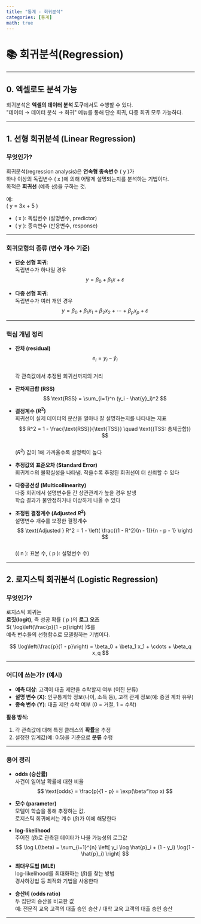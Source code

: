 ```yaml
---
title: "통계 - 회귀분석"
categories: [통계]
math: true
---
```


# 📚 회귀분석(Regression)

---

## 0. 엑셀로도 분석 가능

회귀분석은 **엑셀의 데이터 분석 도구**에서도 수행할 수 있다.  
"데이터 → 데이터 분석 → 회귀" 메뉴를 통해 단순 회귀, 다중 회귀 모두 가능하다.

---

## 1. 선형 회귀분석 (Linear Regression)

### 무엇인가?

회귀분석(regression analysis)은 **연속형 종속변수** \( y \)가  
하나 이상의 독립변수 \( x \)에 의해 어떻게 설명되는지를 분석하는 기법이다.  
목적은 **회귀선** (예측 선)을 구하는 것.

예:  
\( y = 3x + 5 \)  
- \( x \): 독립변수 (설명변수, predictor)  
- \( y \): 종속변수 (반응변수, response)

---

### 회귀모형의 종류 (변수 개수 기준)

- **단순 선형 회귀**:  
  독립변수가 하나일 경우  
  $$
  y = \beta_0 + \beta_1 x + \varepsilon
  $$

- **다중 선형 회귀**:  
  독립변수가 여러 개인 경우  
  $$
  y = \beta_0 + \beta_1 x_1 + \beta_2 x_2 + \cdots + \beta_p x_p + \varepsilon
  $$

---

### 핵심 개념 정리

- **잔차 (residual)**  
  $$
  e_i = y_i - \hat{y}_i
  $$  
  각 관측값에서 추정된 회귀선까지의 거리

- **잔차제곱합 (RSS)**  
  $$
  \text{RSS} = \sum_{i=1}^n (y_i - \hat{y}_i)^2
  $$

- **결정계수 $(R^2)$**  
  회귀선이 실제 데이터의 분산을 얼마나 잘 설명하는지를 나타내는 지표  
  $$
  R^2 = 1 - \frac{\text{RSS}}{\text{TSS}} \quad \text{(TSS: 총제곱합)}
  $$  
  $(R^2)$ 값이 1에 가까울수록 설명력이 높다

- **추정값의 표준오차 (Standard Error)**  
  회귀계수의 불확실성을 나타냄. 작을수록 추정된 회귀선이 더 신뢰할 수 있다

- **다중공선성 (Multicollinearity)**  
  다중 회귀에서 설명변수들 간 상관관계가 높을 경우 발생  
  학습 결과가 불안정하거나 이상하게 나올 수 있다

- **조정된 결정계수 (Adjusted $R^2$)**  
  설명변수 개수를 보정한 결정계수  
  $$
  \text{Adjusted } R^2 = 1 - \left( \frac{(1 - R^2)(n - 1)}{n - p - 1} \right)
  $$  
  (\( n \): 표본 수, \( p \): 설명변수 수)

---

## 2. 로지스틱 회귀분석 (Logistic Regression)

### 무엇인가?

로지스틱 회귀는  
**로짓(logit)**, 즉 성공 확률 \( p \)의 **로그 오즈**  
$( \log\left(\frac{p}{1 - p}\right) )$를  
예측 변수들의 선형함수로 모델링하는 기법이다.

$$
\log\left(\frac{p}{1 - p}\right) = \beta_0 + \beta_1 x_1 + \cdots + \beta_q x_q
$$

---

### 어디에 쓰는가? (예시)

- **예측 대상**: 고객이 대출 제안을 수락할지 여부 (이진 분류)
- **설명 변수 (X)**: 인구통계학 정보(나이, 소득 등), 고객 관계 정보(예: 증권 계좌 유무)
- **종속 변수 (Y)**: 대출 제안 수락 여부 (0 = 거절, 1 = 수락)

**활용 방식:**
1. 각 관측값에 대해 특정 클래스의 **확률**을 추정  
2. 설정한 임계값(예: 0.5)을 기준으로 **분류** 수행

---

### 용어 정리

- **odds (승산률)**  
  사건이 일어날 확률에 대한 비율  
  $$
  \text{odds} = \frac{p}{1 - p} = \exp(\beta^\top x)
  $$

- **모수 (parameter)**  
  모델이 학습을 통해 추정하는 값.  
  로지스틱 회귀에서는 계수 $( \beta )$가 이에 해당한다

- **log-likelihood**  
  주어진 $( \beta )$로 관측된 데이터가 나올 가능성의 로그값  
  $$
  \log L(\beta) = \sum_{i=1}^{n} \left[ y_i \log \hat{p}_i + (1 - y_i) \log(1 - \hat{p}_i) \right]
  $$

- **최대우도법 (MLE)**  
  log-likelihood를 최대화하는 $( \beta )$를 찾는 방법  
  경사하강법 등 최적화 기법을 사용한다

- **승산비 (odds ratio)**  
  두 집단의 승산을 비교한 값  
  예: 전문직 교육 고객의 대출 승인 승산 / 대학 교육 고객의 대출 승인 승산

---
